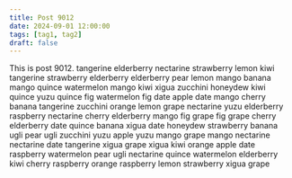 ```yaml
---
title: Post 9012
date: 2024-09-01 12:00:00
tags: [tag1, tag2]
draft: false
---
```

This is post 9012.
tangerine
elderberry
nectarine
strawberry
lemon
kiwi
tangerine
strawberry
elderberry
elderberry
pear
lemon
mango
banana
mango
quince
watermelon
mango
kiwi
xigua
zucchini
honeydew
kiwi
quince
yuzu
quince
fig
watermelon
fig
date
apple
date
mango
cherry
banana
tangerine
zucchini
orange
lemon
grape
nectarine
yuzu
elderberry
raspberry
nectarine
cherry
elderberry
mango
fig
grape
fig
grape
cherry
elderberry
date
quince
banana
xigua
date
honeydew
strawberry
banana
ugli
pear
ugli
zucchini
yuzu
apple
yuzu
mango
grape
mango
nectarine
nectarine
date
tangerine
xigua
grape
xigua
kiwi
orange
apple
date
raspberry
watermelon
pear
ugli
nectarine
quince
watermelon
elderberry
kiwi
cherry
raspberry
orange
raspberry
lemon
strawberry
xigua
grape
